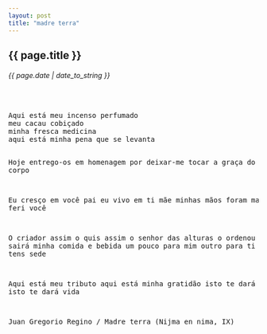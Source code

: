 ```yaml
---
layout: post
title: "madre terra"
---
```


## {{ page.title }}

###### {{ page.date | date_to_string }}

<br />
<pre class="lyric">
Aqui está meu incenso perfumado 
meu cacau cobiçado 
minha fresca medicina
aqui está minha pena que se levanta 

Hoje entrego-os
em homenagem por deixar-me
tocar a graça do seu corpo

Eu cresço em você pai
eu vivo em ti mãe
minhas mãos foram manchadas
feri você

O criador assim o quis
assim o senhor das alturas o ordenou
de você sairá minha comida e bebida
um pouco para mim
outro para ti
tu também tens sede

Aqui está meu tributo 
aqui está minha gratidão 
isto te dará forças
isto te dará vida

Juan Gregorio Regino / Madre terra (Nijma en nima, IX)
</pre>
<br />
